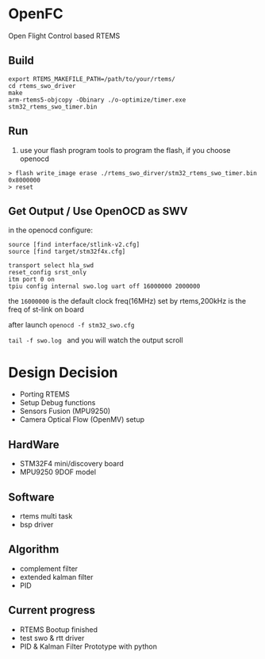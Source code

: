 # OpenFC
Open Flight Control based RTEMS

## Build

```
export RTEMS_MAKEFILE_PATH=/path/to/your/rtems/
cd rtems_swo_driver
make
arm-rtems5-objcopy -Obinary ./o-optimize/timer.exe stm32_rtems_swo_timer.bin
```
## Run

1. use  your flash program tools to program the flash, if you choose openocd

```
> flash write_image erase ./rtems_swo_dirver/stm32_rtems_swo_timer.bin 0x8000000
> reset
```

## Get Output / Use OpenOCD as SWV
in the openocd configure:

```
source [find interface/stlink-v2.cfg]
source [find target/stm32f4x.cfg]

transport select hla_swd
reset_config srst_only
itm port 0 on
tpiu config internal swo.log uart off 16000000 2000000
```
the `16000000` is the default clock freq(16MHz) set by rtems,200kHz is the freq of st-link on board

after launch `openocd -f stm32_swo.cfg`

`tail -f swo.log ` and you will watch the output scroll

# Design Decision
* Porting RTEMS
* Setup Debug functions
* Sensors Fusion (MPU9250)
* Camera Optical Flow (OpenMV) setup
## HardWare
* STM32F4 mini/discovery board
* MPU9250 9DOF model

## Software
* rtems multi task
* bsp driver
## Algorithm
* complement filter
* extended kalman filter
* PID

## Current progress
* RTEMS Bootup finished
* test swo & rtt driver
* PID & Kalman Filter Prototype with python
